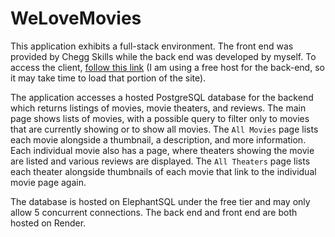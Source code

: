# WeLoveMovies

This application exhibits a full-stack environment. The front end was provided by Chegg Skills while the back end was developed by myself. To access the client, [follow this link](https://we-love-movies-frontend-ccdn.onrender.com/) (I am using a free host for the back-end, so it may take time to load that portion of the site). 

The application accesses a hosted PostgreSQL database for the backend which returns listings of movies, movie theaters, and reviews. The main page shows lists of movies, with a possible query to filter only to movies that are currently showing or to show all movies. The `All Movies` page lists each movie alongside a thumbnail, a description, and more information. Each individual movie also has a page, where theaters showing the movie are listed and various reviews are displayed. The `All Theaters` page lists each theater alongside thumbnails of each movie that link to the individual movie page again.

The database is hosted on ElephantSQL under the free tier and may only allow 5 concurrent connections. The back end and front end are both hosted on Render.
